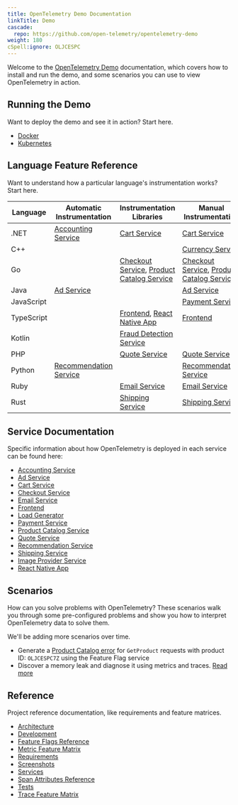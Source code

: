 ```yaml
---
title: OpenTelemetry Demo Documentation
linkTitle: Demo
cascade:
  repo: https://github.com/open-telemetry/opentelemetry-demo
weight: 180
cSpell:ignore: OLJCESPC
---
```


Welcome to the [OpenTelemetry Demo](/ecosystem/demo/) documentation, which
covers how to install and run the demo, and some scenarios you can use to view
OpenTelemetry in action.

## Running the Demo

Want to deploy the demo and see it in action? Start here.

- [Docker](docker-deployment/)
- [Kubernetes](kubernetes-deployment/)

## Language Feature Reference

Want to understand how a particular language's instrumentation works? Start
here.

| Language   | Automatic Instrumentation                          | Instrumentation Libraries                                                                    | Manual Instrumentation                                                                       |
| ---------- | -------------------------------------------------- | -------------------------------------------------------------------------------------------- | -------------------------------------------------------------------------------------------- |
| .NET       | [Accounting Service](services/accounting/)         | [Cart Service](services/cart/)                                                               | [Cart Service](services/cart/)                                                               |
| C++        |                                                    |                                                                                              | [Currency Service](services/currency/)                                                       |
| Go         |                                                    | [Checkout Service](services/checkout/), [Product Catalog Service](services/product-catalog/) | [Checkout Service](services/checkout/), [Product Catalog Service](services/product-catalog/) |
| Java       | [Ad Service](services/ad/)                         |                                                                                              | [Ad Service](services/ad/)                                                                   |
| JavaScript |                                                    |                                                                                              | [Payment Service](services/payment/)                                                         |
| TypeScript |                                                    | [Frontend](services/frontend/), [React Native App](services/react-native-app/)               | [Frontend](services/frontend/)                                                               |
| Kotlin     |                                                    | [Fraud Detection Service](services/fraud-detection/)                                         |                                                                                              |
| PHP        |                                                    | [Quote Service](services/quote/)                                                             | [Quote Service](services/quote/)                                                             |
| Python     | [Recommendation Service](services/recommendation/) |                                                                                              | [Recommendation Service](services/recommendation/)                                           |
| Ruby       |                                                    | [Email Service](services/email/)                                                             | [Email Service](services/email/)                                                             |
| Rust       |                                                    | [Shipping Service](services/shipping/)                                                       | [Shipping Service](services/shipping/)                                                       |

## Service Documentation

Specific information about how OpenTelemetry is deployed in each service can be
found here:

- [Accounting Service](services/accounting/)
- [Ad Service](services/ad/)
- [Cart Service](services/cart/)
- [Checkout Service](services/checkout/)
- [Email Service](services/email/)
- [Frontend](services/frontend/)
- [Load Generator](services/load-generator/)
- [Payment Service](services/payment/)
- [Product Catalog Service](services/product-catalog/)
- [Quote Service](services/quote/)
- [Recommendation Service](services/recommendation/)
- [Shipping Service](services/shipping/)
- [Image Provider Service](services/image-provider/)
- [React Native App](services/react-native-app/)

## Scenarios

How can you solve problems with OpenTelemetry? These scenarios walk you through
some pre-configured problems and show you how to interpret OpenTelemetry data to
solve them.

We'll be adding more scenarios over time.

- Generate a [Product Catalog error](feature-flags) for `GetProduct` requests
  with product ID: `OLJCESPC7Z` using the Feature Flag service
- Discover a memory leak and diagnose it using metrics and traces.
  [Read more](scenarios/recommendation-cache/)

## Reference

Project reference documentation, like requirements and feature matrices.

- [Architecture](architecture/)
- [Development](development/)
- [Feature Flags Reference](feature-flags/)
- [Metric Feature Matrix](telemetry-features/metric-coverage/)
- [Requirements](./requirements/)
- [Screenshots](screenshots/)
- [Services](services/)
- [Span Attributes Reference](telemetry-features/manual-span-attributes/)
- [Tests](tests/)
- [Trace Feature Matrix](telemetry-features/trace-coverage/)
